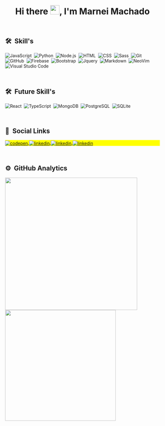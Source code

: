 <h1 align="center">Hi there <img src="https://raw.githubusercontent.com/kaueMarques/kaueMarques/master/hi.gif" width="30px">, I'm Marnei Machado</h1>

<br>

## 🛠 &nbsp;Skill's

![JavaScript](https://img.shields.io/badge/-JavaScript-05122A?style=flat&logo=javascript)&nbsp;
![Python](https://img.shields.io/badge/-Python-05122A?style=flat&logo=python)&nbsp;
![Node.js](https://img.shields.io/badge/-Node.js-05122A?style=flat&logo=node.js)&nbsp;
![HTML](https://img.shields.io/badge/-HTML-05122A?style=flat&logo=HTML5)&nbsp;
![CSS](https://img.shields.io/badge/-CSS-05122A?style=flat&logo=CSS3&logoColor=1572B6)&nbsp;
![Sass](https://img.shields.io/badge/-Sass-05122A?style=flat&logo=sass)&nbsp;
![Git](https://img.shields.io/badge/-Git-05122A?style=flat&logo=git)&nbsp;
![GitHub](https://img.shields.io/badge/-GitHub-05122A?style=flat&logo=github)&nbsp;
![Firebase](https://img.shields.io/badge/-Firebase-05122A?style=flat&logo=firebase)&nbsp;
![Bootstrap](https://img.shields.io/badge/-Bootstrap-05122A?style=flat&logo=bootstrap)&nbsp;
![Jquery](https://img.shields.io/badge/-Jquery-05122A?style=flat&logo=jquery)&nbsp;
![Markdown](https://img.shields.io/badge/-Markdown-05122A?style=flat&logo=markdown)&nbsp;
![NeoVim](https://img.shields.io/badge/-NeoVim-05122A?style=flat&logo=NEOVIM)&nbsp;
![Visual Studio Code](https://img.shields.io/badge/-Visual%20Studio%20Code-05122A?style=flat&logo=visual-studio-code&logoColor=007ACC)&nbsp;

<br>

## 🛠 &nbsp;Future Skill's
![React](https://img.shields.io/badge/-React-05122A?style=flat&logo=react)&nbsp;
![TypeScript](https://img.shields.io/badge/-TypeScript-05122A?style=flat&logo=typescript)&nbsp;
![MongoDB](https://img.shields.io/badge/-Mongo%20DB-05122A?style=flat&logo=mongodb)&nbsp;
![PostgreSQL](https://img.shields.io/badge/-PostgreSQL-05122A?style=flat&logo=postgresql)&nbsp;
![SQLite](https://img.shields.io/badge/-SQLite-05122A?style=flat&logo=sqlite)&nbsp;

<br>

## 📱 &nbsp;Social Links

<p align="left" style="background:yellow">
<a href="https://codepen.io/Pipos0" target="_blank">
  <img align="center" src="https://img.shields.io/badge/-CodePen-05122A?style=flat&logo=codepen" alt="codepen"/>
</a>
<a href="https://www.linkedin.com/in/marnei-leandro-machado-b4210722a/" target="_blank">
  <img align="center" src="https://img.shields.io/badge/-Linkedin-05122A?style=flat&logo=linkedin" alt="linkedin"/>
</a>
<a href="https://www.linkedin.com/in/marnei-leandro-machado-b4210722a/" target="_blank">
  <img align="center" src="https://img.shields.io/badge/-discord-05122A?style=flat&logo=discord" alt="linkedin"/>
</a>
<a href="https://www.linkedin.com/in/marnei-leandro-machado-b4210722a/" target="_blank">
  <img align="center" src="https://img.shields.io/badge/-Gmail-05122A?style=flat&logo=gmail" alt="linkedin"/>
</a>
</p>

<br>

## ⚙️ &nbsp;GitHub Analytics

<p align="left">
<img width="430em" src="https://github-readme-stats.vercel.app/api?username=P1P0S&show_icons=true&theme=vision-friendly-dark" alt=""/>
<img width="360em" src="https://github-readme-stats.vercel.app/api/top-langs/?username=P1P0S&layout=compact&theme=vision-friendly-dark" alt=""/>
</p>


